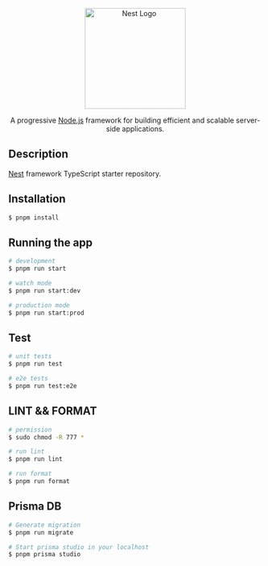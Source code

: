 <p align="center">
  <a href="http://nestjs.com/" target="blank"><img src="https://nestjs.com/img/logo-small.svg" width="200" alt="Nest Logo" /></a>
</p>

[circleci-image]: https://img.shields.io/circleci/build/github/nestjs/nest/master?token=abc123def456
[circleci-url]: https://circleci.com/gh/nestjs/nest

  <p align="center">A progressive <a href="http://nodejs.org" target="_blank">Node.js</a> framework for building efficient and scalable server-side applications.</p>

## Description

[Nest](https://github.com/nestjs/nest) framework TypeScript starter repository.

## Installation

```bash
$ pnpm install
```

## Running the app

```bash
# development
$ pnpm run start
```
```bash
# watch mode
$ pnpm run start:dev
```
```bash
# production mode
$ pnpm run start:prod
```

## Test

```bash
# unit tests
$ pnpm run test
```
```bash
# e2e tests
$ pnpm run test:e2e
```

## LINT && FORMAT

```bash
# permission
$ sudo chmod -R 777 *
```
```bash
# run lint
$ pnpm run lint
```
```bash
# run format
$ pnpm run format
```

## Prisma DB

```bash
# Generate migration
$ pnpm run migrate
```
```bash
# Start prisma studio in your localhost
$ pnpm prisma studio
```
